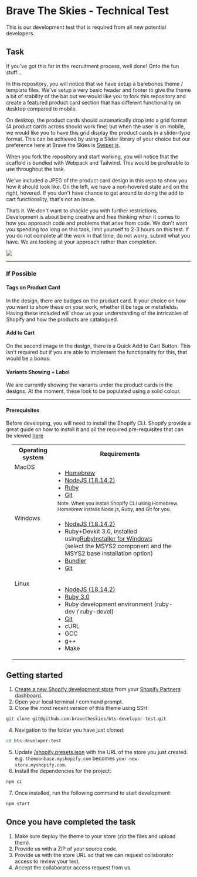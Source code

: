 # Brave The Skies - Technical Test

This is our development test that is required from all new potential developers.

## Task
If you've got this far in the recruitment process, well done! Onto the fun stuff...

In this repository, you will notice that we have setup a barebones theme / template files. We've setup a very basic header and footer to give the theme a bit of stability of the bat but we would like you to fork this repository and create a featured product card section that has different functionality on desktop compared to mobile.

On desktop, the product cards should automatically drop into a grid format (4 product cards across should work fine) but when the user is on mobile, we would like you to have this grid display the product cards in a slider-type format. This can be achieved by using a Slider library of your choice but our preference here at Brave the Skies is [Swiper.js](https://swiperjs.com/).

When you fork the repository and start working, you will notice that the scaffold is bundled with Webpack and Tailwind. This would be preferable to use throughout the task.

We've included a JPEG of the product card design in this repo to show you how it should look like. On the left, we have a non-hovered state and on the right, hovered. If you don't have chance to get around to doing the add to cart functionality, that's not an issue.

Thats it. We don't want to shackle you with further restrictions. Development is about being creative and free thinking when it comes to how you approach code and problems that arise from code. We don't want you spending too long on this task, limit yourself to 2-3 hours on this test. If you do not complete all the work in that time, do not worry, submit what you have. We are looking at your approach rather than completion.

<img src="https://github.com/bravetheskies/bts-developer-test/blob/main/product_card.jpg" style="margin:auto;" />

---
### If Possible

#### Tags on Product Card
In the design, there are badges on the product card. It your choice on how you want to show these on your work, whether it be tags or metafields. Having these included will show us your understanding of the intricacies of Shopify and how the products are catalogued. 

#### Add to Cart
On the second image in the design, there is a Quick Add to Cart Button. This isn't required but if you are able to implement the functionality for this, that would be a bonus.

#### Variants Showing + Label
We are currently showing the variants under the product cards in the designs. At the moment, these look to be populated using a solid colour. 

---
#### Prerequisites
    
Before developing, you will need to install the Shopify CLI. Shopify provide a great guide on how to install it and all the required pre-requisites that can be viewed [here](https://shopify.dev/docs/themes/tools/cli)

<table style="padding-left:15px; width:calc(100% - 15px)">
    <tr>
        <th>Operating system</th>
        <th>Requirements</th>
    </tr>
    <tr>
        <td align="top" valign="top">MacOS</td>
        <td>
            <ul style="padding-left:20px; margin-bottom: 5px;">
                <li><a href="https://brew.sh/">Homebrew</a></li>
                <li><a href="https://nodejs.org/en/download/">NodeJS (18.14.2)</a></li>
                <li><a href="https://www.ruby-lang.org/en/">Ruby</a></li>
                <li><a href="https://git-scm.com/downloads">Git</a></li>
            </ul>
            <small>Note: When you install Shopify CLI using Homebrew, Homebrew installs Node.js, Ruby, and Git for you.</small>
        </td>
    </tr>
    <tr>
        <td align="top" valign="top">Windows</td>
        <td>
            <ul style="padding-left:20px;">
                <li><a href="https://nodejs.org/en/download/">NodeJS (18.14.2)</a></li>
                <li>Ruby+Devkit 3.0, installed using<a href="https://rubyinstaller.org/downloads/">RubyInstaller for Windows</a><br>(select the MSYS2 component and the MSYS2 base installation option)</li>
                <li><a href="https://bundler.io/">Bundler</a></li>
                <li><a href="https://git-scm.com/downloads">Git</a></li>
            </ul>
        </td>
    </tr>
    <tr>
        <td align="top" valign="top">Linux</td>
        <td>
            <ul style="padding-left:20px;">
                <li><a href="https://nodejs.org/en/download/">NodeJS (18.14.2)</a></li>
                <li><a href="https://www.ruby-lang.org/en/">Ruby 3.0</a></li>
                <li>Ruby development environment (ruby-dev / ruby-devel)</li>
                <li><a href="https://git-scm.com/downloads">Git</a></li>
                <li>cURL</li>
                <li>GCC</li>
                <li>g++</li>
                <li>Make</li>
            </ul>
        </td>
    </tr>
</table>

## Getting started

1. [Create a new Shopify development store](https://help.shopify.com/en/partners/dashboard/managing-stores/development-stores#create-a-development-store-for-testing-apps-or-themes) from your [Shopify Partners](https://www.shopify.com/partners) dashboard.
2. Open your local terminal / command prompt.
3. Clone the most recent version of this theme using SSH:
```sh
git clone git@github.com:bravetheskies/bts-developer-test.git
```
4. Navigation to the folder you have just cloned:
```sh
cd bts-developer-test
```
5. Update [/shopify.presets.json](/shopify.presets.json) with the URL of the store you just created. e.g. `themoonbase.myshopify.com` becomes `your-new-store.myshopify.com`.
6. Install the dependencies for the project:
```sh
npm ci
```
7. Once installed, run the following command to start development:
```sh
npm start
```

## Once you have completed the task

1. Make sure deploy the theme to your store (zip the files and upload them).
2. Provide us with a ZIP of your source code.
3. Provide us with the store URL so that we can request collaborator access to review your test.
4. Accept the collaborator access request from us.